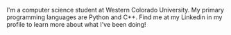 I'm a computer science student at Western Colorado University. My primary programming languages are Python and C++. Find me at my Linkedin in my profile to learn more about what I've been doing!
